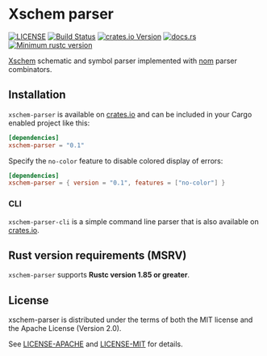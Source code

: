 # Xschem parser

[![LICENSE](https://img.shields.io/badge/license-MIT_OR_APACHE_2.0-blue.svg)](#license)
[![Build Status](https://github.com/Olavhaasie/xschem-parser/actions/workflows/check.yml/badge.svg)](https://github.com/Olavhaasie/xschem-parser/actions/workflows/check.yml)
[![crates.io Version](https://img.shields.io/crates/v/xschem-parser.svg)][crates.io]
[![docs.rs](https://img.shields.io/docsrs/xschem-parser)][docs.rs]
[![Minimum rustc version](https://img.shields.io/badge/rustc-1.85.0+-lightgray.svg)](#rust-version-requirements-msrv)

[Xschem] schematic and symbol parser implemented with [nom] parser combinators.

## Installation

`xschem-parser` is available on [crates.io] and can be included in your Cargo
enabled project like this:

```toml
[dependencies]
xschem-parser = "0.1"
```

Specify the `no-color` feature to disable colored display of errors:

```toml
[dependencies]
xschem-parser = { version = "0.1", features = ["no-color"] }
```

### CLI

`xschem-parser-cli` is a simple command line parser that is also available on [crates.io](crates.io/crates/xschem-parser-cli).

## Rust version requirements (MSRV)

`xschem-parser` supports **Rustc version 1.85 or greater**.

## License

xschem-parser is distributed under the terms of both the MIT license and the
Apache License (Version 2.0).

See [LICENSE-APACHE] and [LICENSE-MIT] for details.

[crates.io]: https://crates.io/crates/xschem-parser
[docs.rs]: https://docs.rs/xschem-parser
[Xschem]: https://xschem.sourceforge.io/stefan/index.html
[nom]: https://github.com/rust-bakery/nom
[LICENSE-APACHE]: https://github.com/Olavhaasie/xschem-parser/blob/main/LICENSE-APACHE
[LICENSE-MIT]: https://github.com/Olavhaasie/xschem-parser/blob/main/LICENSE-MIT
